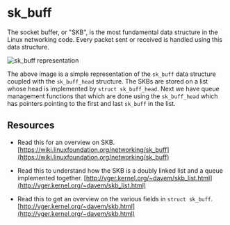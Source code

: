# sk_buff

The socket buffer, or "SKB", is the most fundamental data structure in the Linux networking code. Every packet sent or received is handled using this data structure.

![sk_buff representation](http://www.embeddedlinux.org.cn/linux_net/0596002556/images/understandlni_0201.jpg)

The above image is a simple representation of the `sk_buff` data structure coupled with the `sk_buff_head` structure. The SKBs are stored on a list whose head is implemented by `struct sk_buff_head`. Next we have queue management functions that which are done using the `sk_buff_head` which has pointers pointing to the first and last `sk_buff` in the list.

## Resources
* Read this for an overview on SKB. [https://wiki.linuxfoundation.org/networking/sk_buff](https://wiki.linuxfoundation.org/networking/sk_buff)

* Read this to understand how the SKB is a doubly linked list and a queue implemented together. [http://vger.kernel.org/~davem/skb_list.html](http://vger.kernel.org/~davem/skb_list.html)
* Read this to get an overview on the various fields in `struct sk_buff`. [http://vger.kernel.org/~davem/skb.html](http://vger.kernel.org/~davem/skb.html)